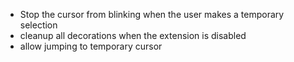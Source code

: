 - Stop the cursor from blinking when the user makes a temporary selection
-  cleanup all decorations when the extension is disabled
-   allow jumping to temporary cursor